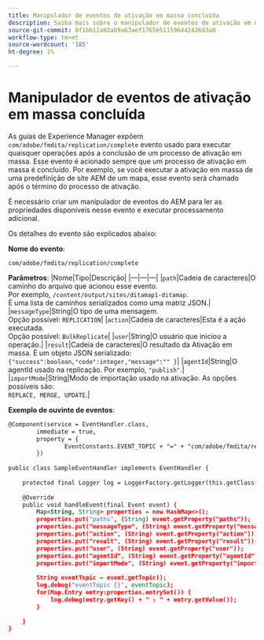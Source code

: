 ```yaml
---
title: Manipulador de eventos de ativação em massa concluída
description: Saiba mais sobre o manipulador de eventos de ativação em massa concluída
source-git-commit: 8f1bb12a92ab9a63aef1765e51159644242683a0
workflow-type: tm+mt
source-wordcount: '185'
ht-degree: 1%

---
```


# Manipulador de eventos de ativação em massa concluída

As guias de Experience Manager expõem `com/adobe/fmdita/replication/complete` evento usado para executar quaisquer operações após a conclusão de um processo de ativação em massa. Esse evento é acionado sempre que um processo de ativação em massa é concluído. Por exemplo, se você executar a ativação em massa de uma predefinição de site AEM de um mapa, esse evento será chamado após o término do processo de ativação.

É necessário criar um manipulador de eventos do AEM para ler as propriedades disponíveis nesse evento e executar processamento adicional.

Os detalhes do evento são explicados abaixo:

**Nome do evento**:

```
com/adobe/fmdita/replication/complete 
```

**Parâmetros**: |Nome|Tipo|Descrição| |—|—|—| |`path`|Cadeia de caracteres|O caminho do arquivo que acionou esse evento. <br> Por exemplo, `/content/output/sites/ditamap1-ditamap`. <br> É uma lista de caminhos serializados como uma matriz JSON.| |`messageType`|String|O tipo de uma mensagem. <br>Opção possível: `REPLICATION`| |`action`|Cadeia de caracteres|Esta é a ação executada. <br>Opção possível: `BulkReplicate`| |`user`|String|O usuário que iniciou a operação.| |`result`|Cadeia de caracteres|O resultado da Ativação em massa. É um objeto JSON serializado: <br>`{"success":boolean,"code":integer,"message":"" }`| |`agentId`|String|O agentId usado na replicação. Por exemplo, `"publish"`.| |`importMode`|String|Modo de importação usado na ativação. As opções possíveis são: <br>`REPLACE, MERGE, UPDATE`.|


**Exemplo de ouvinte de eventos**:

```XML
@Component(service = EventHandler.class,
        immediate = true,
        property = {
                EventConstants.EVENT_TOPIC + "=" + "com/adobe/fmdita/replication/complete",
        })
 
public class SampleEventHandler implements EventHandler {
 
    protected final Logger log = LoggerFactory.getLogger(this.getClass());
 
    @Override
    public void handleEvent(final Event event) {
        Map<String, String> properties = new HashMap<>();
        properties.put("paths", (String) event.getProperty("paths"));
        properties.put("messageType", (String) event.getProperty("messageType"));
        properties.put("action", (String) event.getProperty("action"));
        properties.put("result", (String) event.getProperty("result"));
        properties.put("user", (String) event.getProperty("user"));
        properties.put("agentId", (String) event.getProperty("agentId"));
        properties.put("importMode", (String) event.getProperty("importMode"));
 
        String eventTopic = event.getTopic();
        log.debug("eventTopic {}", eventTopic);
        for(Map.Entry entry:properties.entrySet()) {
            log.debug(entry.getKey() + " : " + entry.getValue());
        }
 
    }
}
```
